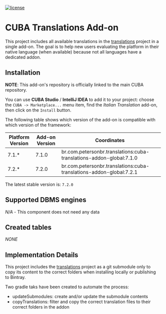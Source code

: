 [![license](https://img.shields.io/badge/license-Apache%20License%202.0-blue.svg?style=flat)](http://www.apache.org/licenses/LICENSE-2.0)

# CUBA Translations Add-on

This project includes all available translations in the [translations](https://github.com/cuba-platform/translations) project in a single add-on. The goal is to help new users evaluating the platform in their native language (when available) because not all languages have a dedicated addon.

## Installation

**NOTE**: This add-on's repository is officially linked to the main CUBA repository.

You can use **CUBA Studio** / **IntelliJ IDEA** to add it to your project: choose the `CUBA -> Marketplace...` menu item,
find the *Italian Translation* add-on, then click on the `Install` button.

The following table shows which version of the add-on is compatible with which version of the framework:

| Platform Version | Add-on Version | Coordinates
| ---------------- | -------------- | ------------
| 7.1.*            | 7.1.0          | br.com.petersonbr.translations:cuba-translations-addon-global:7.1.0
| 7.2.*            | 7.2.0          | br.com.petersonbr.translations:cuba-translations-addon-global:7.2.1

The latest stable version is: `7.2.0`

## Supported DBMS engines

_N/A_ - This component does not need any data

## Created tables

_NONE_

## Implementation Details

This project includes the [translations](https://github.com/cuba-platform/translations) project as a git submodule only to copy its content to the correct folders when installing locally or publishing to Bintray.

Two gradle taks have been created to automate the process:

* updateSubmodules: create and/or update the submodule contents
* copyTranslations: filter and copy the correct translation files to their correct folders in the addon